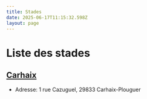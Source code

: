 ```yaml
---
title: Stades
date: 2025-06-17T11:15:32.598Z
layout: page
---
```


# Liste des stades


## [Carhaix](/stades/Carhaix/)
- Adresse: 1 rue Cazuguel, 29833 Carhaix-Plouguer


